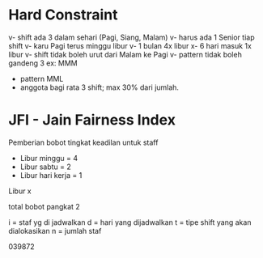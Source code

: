 # Hard Constraint
v- shift ada 3 dalam sehari (Pagi, Siang, Malam)
v- harus ada 1 Senior tiap shift
v- karu Pagi terus minggu libur
v- 1 bulan 4x libur
x- 6 hari masuk 1x libur
v- shift tidak boleh urut dari Malam ke Pagi
v- pattern tidak boleh gandeng 3 ex: MMM
- pattern MML
- anggota bagi rata 3 shift; max 30% dari jumlah. 

# JFI - Jain Fairness Index 
Pemberian bobot tingkat keadilan untuk staff
- Libur minggu = 4
- Libur sabtu = 2
- Libur hari kerja = 1

Libur x 

total bobot pangkat 2



i = staf yg di jadwalkan
d = hari yang dijadwalkan
t = tipe shift yang akan dialokasikan
n = jumlah staf

039872